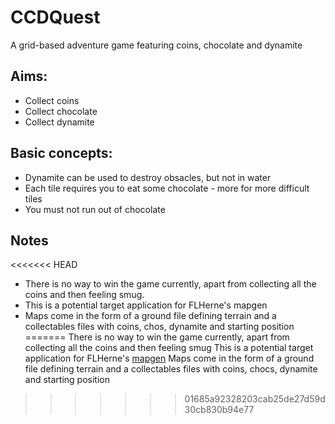 CCDQuest
========

A grid-based adventure game featuring coins, chocolate and dynamite

Aims:
-----------
* Collect coins
* Collect chocolate
* Collect dynamite
    
Basic concepts:
-----------
* Dynamite can be used to destroy obsacles, but not in water
* Each tile requires you to eat some chocolate - more for more difficult tiles
* You must not run out of chocolate
    
Notes
-----------
<<<<<<< HEAD
* There is no way to win the game currently, apart from collecting all the coins and then feeling smug.
* This is a potential target application for FLHerne's mapgen
* Maps come in the form of a ground file defining terrain and a collectables files with coins, chos, dynamite and starting position
=======
There is no way to win the game currently, apart from collecting all the coins and then feeling smug
This is a potential target application for FLHerne's [mapgen](https://github.com/FLHerne/mapgen)
Maps come in the form of a ground file defining terrain and a collectables files with coins, chocs, dynamite and starting position
>>>>>>> 01685a92328203cab25de27d59d30cb830b94e77
